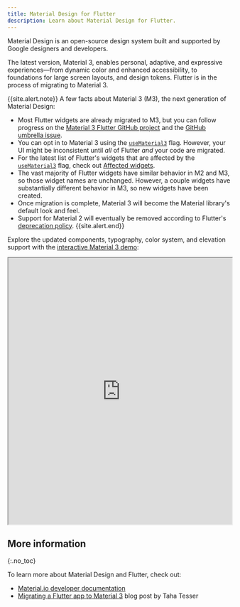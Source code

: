 ```yaml
---
title: Material Design for Flutter
description: Learn about Material Design for Flutter.
---
```


Material Design is an open-source design system built
and supported by Google designers and developers.

The latest version, Material 3, enables personal,
adaptive, and expressive experiences—from dynamic color
and enhanced accessibility, to foundations for
large screen layouts, and design tokens.
Flutter is in the process of migrating to Material 3.

{{site.alert.note}}
  A few facts about Material 3 (M3),
  the next generation of Material Design:

  * Most Flutter widgets are already migrated to M3,
    but you can follow progress on the
    [Material 3 Flutter GitHub project][] and the
    [GitHub umbrella issue][].
  * You can opt in to
    Material 3 using the [`useMaterial3`][] flag.
    However, your UI might be inconsistent until
    _all_ of Flutter _and_ your code are migrated.
  * For the latest list of Flutter's widgets that
    are affected by the [`useMaterial3`][] flag,
    check out [Affected widgets][].
  * The vast majority of Flutter widgets have similar
    behavior in M2 and M3, so those widget names are unchanged.
    However, a couple widgets have substantially different
    behavior in M3, so new widgets have been created.
  * Once migration is complete, Material 3 will
    become the Material library's default look and feel.
  * Support for Material 2 will eventually be removed according
    to Flutter's [deprecation policy][].
{{site.alert.end}}

[Affected widgets]: {{site.api}}/flutter/material/ThemeData/useMaterial3.html#affected-widgets
[deprecation policy]: {{site.url}}/release/compatibility-policy
[GitHub umbrella issue]: {{site.github}}//flutter/flutter/issues/91605
[demo]: https://flutter.github.io/samples/web/material_3_demo/#/
[Material 3 Flutter GitHub project]: {{site.github}}/orgs/flutter/projects/19/views/22
[`useMaterial3`]: {{site.api}}/flutter/material/ThemeData/useMaterial3.html

Explore the updated components, typography, color system,
and elevation support with the
[interactive Material 3 demo][demo]:

<iframe src="https://flutter.github.io/samples/web/material_3_demo/#/"
        width="100%" height="600px" title="Material 3 Demo App"></iframe>


## More information
{:.no_toc}

To learn more about Material Design and Flutter,
check out:    

* [Material.io developer documentation][]
* [Migrating a Flutter app to Material 3][] blog post by Taha Tesser


[Material.io developer documentation]: https://m3.material.io/develop/flutter
[Migrating a Flutter app to Material 3]: https://blog.codemagic.io/migrating-a-flutter-app-to-material-3/
